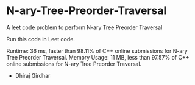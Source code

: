 # N-ary-Tree-Preorder-Traversal
A leet code problem to perform N-ary Tree Preorder Traversal

Run this code in Leet code.

Runtime: 36 ms, faster than 98.11% of C++ online submissions for N-ary Tree Preorder Traversal.
Memory Usage: 11 MB, less than 97.57% of C++ online submissions for N-ary Tree Preorder Traversal.

- Dhiraj Girdhar

